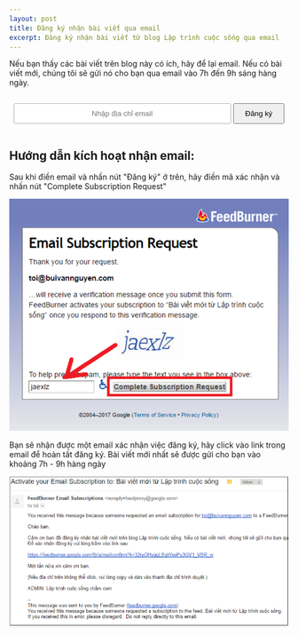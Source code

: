 ```yaml
---
layout: post
title: Đăng ký nhận bài viết qua email
excerpt: Đăng ký nhận bài viết từ blog Lập trình cuộc sống qua email
---
```

<p>Nếu bạn thấy các bài viết trên blog này có ích, hãy để lại email. Nếu có bài viết mới, chúng tôi sẽ gửi nó cho bạn qua email vào 7h đến 9h sáng hàng ngày.</p>
   
<form style="text-align:center;" action="https://feedburner.google.com/fb/a/mailverify" method="post" target="popupwindow" onsubmit="window.open('https://feedburner.google.com/fb/a/mailverify?uri=laptrinhcuocsong', 'popupwindow', 'scrollbars=yes,width=550,height=520');return true">
<input type="text" style="/* width:140px */padding: 10px 20px;text-align: center;border: 1px solid #b1b1b1;border-radius: 3px;width: 90%;max-width: 350px;" name="email" placeholder="Nhập địa chỉ email">
<input type="hidden" value="laptrinhcuocsong" name="uri"><input type="hidden" name="loc" value="en_US">
<input type="submit" value="Đăng ký" style="
    padding: 9px 20px;
    cursor: pointer;
    margin-top: 15px;
    margin-bottom: 15px;
"><p></p>
</form>

## Hướng dẫn kích hoạt nhận email:

Sau khi điền email và nhấn nút "Đăng ký" ở trên, hãy điền mã xác nhận và nhấn nút "Complete Subscription Request"

![Đăng ký nhận email](images/nhan-email-1.png)

Bạn sẽ nhận được một email xác nhận việc đăng ký, hãy click vào link trong email để hoàn tất đăng ký. Bài viết mới nhất sẽ được gửi cho bạn vào khoảng 7h - 9h hàng ngày

![Đăng ký nhận email](images/nhan-email-2.png)
